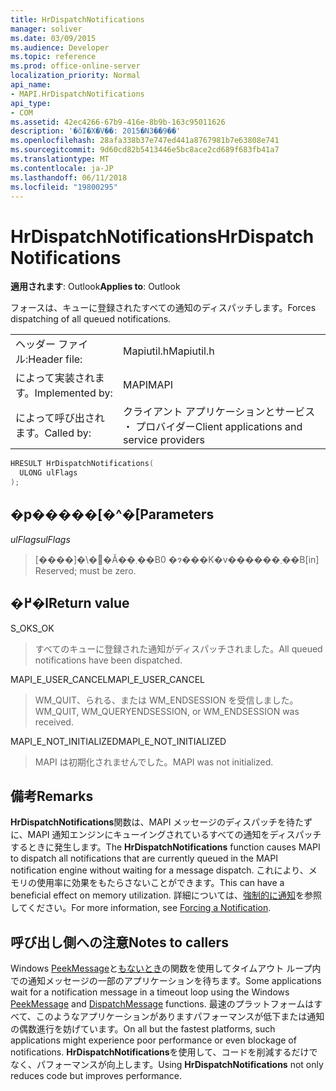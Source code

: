 ```yaml
---
title: HrDispatchNotifications
manager: soliver
ms.date: 03/09/2015
ms.audience: Developer
ms.topic: reference
ms.prod: office-online-server
localization_priority: Normal
api_name:
- MAPI.HrDispatchNotifications
api_type:
- COM
ms.assetid: 42ec4266-67b9-416e-8b9b-163c95011626
description: '�ŏI�X�V��: 2015�N3��9��'
ms.openlocfilehash: 28afa338b37e747ed441a8767981b7e63808e741
ms.sourcegitcommit: 9d60cd82b5413446e5bc8ace2cd689f683fb41a7
ms.translationtype: MT
ms.contentlocale: ja-JP
ms.lasthandoff: 06/11/2018
ms.locfileid: "19800295"
---
```

# <a name="hrdispatchnotifications"></a><span data-ttu-id="08385-103">HrDispatchNotifications</span><span class="sxs-lookup"><span data-stu-id="08385-103">HrDispatchNotifications</span></span>

  
  
<span data-ttu-id="08385-104">**適用されます**: Outlook</span><span class="sxs-lookup"><span data-stu-id="08385-104">**Applies to**: Outlook</span></span> 
  
<span data-ttu-id="08385-105">フォースは、キューに登録されたすべての通知のディスパッチします。</span><span class="sxs-lookup"><span data-stu-id="08385-105">Forces dispatching of all queued notifications.</span></span> 
  
|||
|:-----|:-----|
|<span data-ttu-id="08385-106">ヘッダー ファイル:</span><span class="sxs-lookup"><span data-stu-id="08385-106">Header file:</span></span>  <br/> |<span data-ttu-id="08385-107">Mapiutil.h</span><span class="sxs-lookup"><span data-stu-id="08385-107">Mapiutil.h</span></span>  <br/> |
|<span data-ttu-id="08385-108">によって実装されます。</span><span class="sxs-lookup"><span data-stu-id="08385-108">Implemented by:</span></span>  <br/> |<span data-ttu-id="08385-109">MAPI</span><span class="sxs-lookup"><span data-stu-id="08385-109">MAPI</span></span>  <br/> |
|<span data-ttu-id="08385-110">によって呼び出されます。</span><span class="sxs-lookup"><span data-stu-id="08385-110">Called by:</span></span>  <br/> |<span data-ttu-id="08385-111">クライアント アプリケーションとサービス ・ プロバイダー</span><span class="sxs-lookup"><span data-stu-id="08385-111">Client applications and service providers</span></span>  <br/> |
   
```cpp
HRESULT HrDispatchNotifications(
  ULONG ulFlags
);
```

## <a name="parameters"></a><span data-ttu-id="08385-112">�p�����[�^�[</span><span class="sxs-lookup"><span data-stu-id="08385-112">Parameters</span></span>

 <span data-ttu-id="08385-113">_ulFlags_</span><span class="sxs-lookup"><span data-stu-id="08385-113">_ulFlags_</span></span>
  
> <span data-ttu-id="08385-114">[����]�\�񂳂�Ă��܂��B0 �ɂ���K�v������܂��B</span><span class="sxs-lookup"><span data-stu-id="08385-114">[in] Reserved; must be zero.</span></span> 
    
## <a name="return-value"></a><span data-ttu-id="08385-115">�߂�l</span><span class="sxs-lookup"><span data-stu-id="08385-115">Return value</span></span>

<span data-ttu-id="08385-116">S_OK</span><span class="sxs-lookup"><span data-stu-id="08385-116">S_OK</span></span>
  
> <span data-ttu-id="08385-117">すべてのキューに登録された通知がディスパッチされました。</span><span class="sxs-lookup"><span data-stu-id="08385-117">All queued notifications have been dispatched.</span></span>
    
<span data-ttu-id="08385-118">MAPI_E_USER_CANCEL</span><span class="sxs-lookup"><span data-stu-id="08385-118">MAPI_E_USER_CANCEL</span></span>
  
> <span data-ttu-id="08385-119">WM_QUIT、られる、または WM_ENDSESSION を受信しました。</span><span class="sxs-lookup"><span data-stu-id="08385-119">WM_QUIT, WM_QUERYENDSESSION, or WM_ENDSESSION was received.</span></span>
    
<span data-ttu-id="08385-120">MAPI_E_NOT_INITIALIZED</span><span class="sxs-lookup"><span data-stu-id="08385-120">MAPI_E_NOT_INITIALIZED</span></span>
  
> <span data-ttu-id="08385-121">MAPI は初期化されませんでした。</span><span class="sxs-lookup"><span data-stu-id="08385-121">MAPI was not initialized.</span></span>
    
## <a name="remarks"></a><span data-ttu-id="08385-122">備考</span><span class="sxs-lookup"><span data-stu-id="08385-122">Remarks</span></span>

<span data-ttu-id="08385-123">**HrDispatchNotifications**関数は、MAPI メッセージのディスパッチを待たずに、MAPI 通知エンジンにキューイングされているすべての通知をディスパッチするときに発生します。</span><span class="sxs-lookup"><span data-stu-id="08385-123">The **HrDispatchNotifications** function causes MAPI to dispatch all notifications that are currently queued in the MAPI notification engine without waiting for a message dispatch.</span></span> <span data-ttu-id="08385-124">これにより、メモリの使用率に効果をもたらさないことができます。</span><span class="sxs-lookup"><span data-stu-id="08385-124">This can have a beneficial effect on memory utilization.</span></span> <span data-ttu-id="08385-125">詳細については、[強制的に通知](forcing-a-notification.md)を参照してください。</span><span class="sxs-lookup"><span data-stu-id="08385-125">For more information, see [Forcing a Notification](forcing-a-notification.md).</span></span> 
  
## <a name="notes-to-callers"></a><span data-ttu-id="08385-126">呼び出し側への注意</span><span class="sxs-lookup"><span data-stu-id="08385-126">Notes to callers</span></span>

<span data-ttu-id="08385-127">Windows [PeekMessage](http://msdn.microsoft.com/en-us/library/ms644943.aspx)と[もないとき](http://msdn.microsoft.com/en-us/library/ms644934.aspx)の関数を使用してタイムアウト ループ内での通知メッセージの一部のアプリケーションを待ちます。</span><span class="sxs-lookup"><span data-stu-id="08385-127">Some applications wait for a notification message in a timeout loop using the Windows [PeekMessage](http://msdn.microsoft.com/en-us/library/ms644943.aspx) and [DispatchMessage](http://msdn.microsoft.com/en-us/library/ms644934.aspx) functions.</span></span> <span data-ttu-id="08385-128">最速のプラットフォームはすべて、このようなアプリケーションがありますパフォーマンスが低下または通知の偶数進行を妨げています。</span><span class="sxs-lookup"><span data-stu-id="08385-128">On all but the fastest platforms, such applications might experience poor performance or even blockage of notifications.</span></span> <span data-ttu-id="08385-129">**HrDispatchNotifications**を使用して、コードを削減するだけでなく、パフォーマンスが向上します。</span><span class="sxs-lookup"><span data-stu-id="08385-129">Using **HrDispatchNotifications** not only reduces code but improves performance.</span></span> 
  

